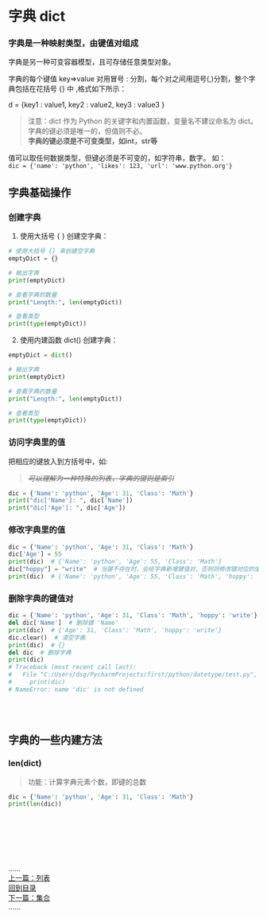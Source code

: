 # 字典 dict

### 字典是一种映射类型，由键值对组成

字典是另一种可变容器模型，且可存储任意类型对象。

字典的每个键值 key=>value 对用冒号 : 分割，每个对之间用逗号(,)分割，整个字典包括在花括号 {} 中 ,格式如下所示：

d = {key1 : value1, key2 : value2, key3 : value3 }
> 注意：dict 作为 Python 的关键字和内置函数，变量名不建议命名为 dict。 字典的键必须是唯一的，但值则不必。  
> **字典的键必须是不可变类型，如int，str等**

值可以取任何数据类型，但键必须是不可变的，如字符串，数字。 如：  
`dic = {'name': 'python', 'likes': 123, 'url': 'www.python.org'}`

## 字典基础操作

### 创建字典

1. 使用大括号 { } 创建空字典：

```python
# 使用大括号 {} 来创建空字典
emptyDict = {}

# 输出字典
print(emptyDict)

# 查看字典的数量
print("Length:", len(emptyDict))

# 查看类型
print(type(emptyDict))
```

2. 使用内建函数 dict() 创建字典：

```python
emptyDict = dict()

# 输出字典
print(emptyDict)

# 查看字典的数量
print("Length:", len(emptyDict))

# 查看类型
print(type(emptyDict))
```

### 访问字典里的值

把相应的键放入到方括号中，如:
> _~~可以理解为一种特殊的列表，字典的键则是索引~~_

```python
dic = {'Name': 'python', 'Age': 31, 'Class': 'Math'}
print("dic['Name']: ", dic['Name'])
print("dic['Age']: ", dic['Age'])
```

### 修改字典里的值

```python
dic = {'Name': 'python', 'Age': 31, 'Class': 'Math'}
dic['Age'] = 55
print(dic)  # {'Name': 'python', 'Age': 55, 'Class': 'Math'}
dic["hoppy"] = "write"  # 当键不存在时，会给字典新增键值对，否则则修改键对应的值
print(dic)  # {'Name': 'python', 'Age': 55, 'Class': 'Math', 'hoppy': 'write'}
```

### 删除字典的键值对

```python
dic = {'Name': 'python', 'Age': 31, 'Class': 'Math', 'hoppy': 'write'}
del dic['Name']  # 删除键 'Name'
print(dic)  # {'Age': 31, 'Class': 'Math', 'hoppy': 'write'}
dic.clear()  # 清空字典
print(dic)  # {}
del dic  # 删除字典
print(dic)
# Traceback (most recent call last):
#   File "C:/Users/dsg/PycharmProjects/first/python/datetype/test.py", line 12, in <module>
#     print(dic)
# NameError: name 'dic' is not defined

```

<br />
<br />

## 字典的一些内建方法

### len(dict)

> 功能：计算字典元素个数，即键的总数

```python
dic = {'Name': 'python', 'Age': 31, 'Class': 'Math'}
print(len(dic))
```

<br />
<br />
<br />
<br />
<br />

......     
[上一篇：列表](list.md)     
[回到目录](../Readme.md)    
[下一篇：集合](set.md)    
......   


